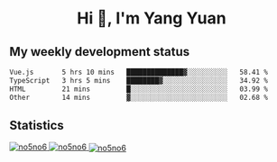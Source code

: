 <h1 align="center">Hi 👋, I'm Yang Yuan</h1>


## My weekly development status
<!--START_SECTION:waka-->

```txt
Vue.js       5 hrs 10 mins   ██████████████▓░░░░░░░░░░   58.41 %
TypeScript   3 hrs 5 mins    ████████▓░░░░░░░░░░░░░░░░   34.92 %
HTML         21 mins         █░░░░░░░░░░░░░░░░░░░░░░░░   03.99 %
Other        14 mins         ▓░░░░░░░░░░░░░░░░░░░░░░░░   02.68 %
```

<!--END_SECTION:waka-->

## Statistics
<a href="https://github.com/anuraghazra/github-readme-stats">
  <img src="https://github-readme-stats.vercel.app/api/top-langs/?username=no5no6&theme=dracula" alt="no5no6">
</a>
<a href="https://github.com/anuraghazra/github-readme-stats">
  <img src="https://github-readme-stats.vercel.app/api?username=no5no6&show_icons=true&theme=dracula&line_height=40" alt="no5no6">
</a>
<a href="https://github.com/anuraghazra/github-readme-stats">
  <img align="center" src="https://github-readme-streak-stats.herokuapp.com/?user=no5no6&theme=dracula" alt="no5no6" />
</a>
